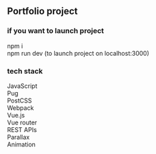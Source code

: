 ## Portfolio project

### if you want to launch project
npm i\
npm run dev (to launch project on localhost:3000)

### tech stack
JavaScript\
Pug\
PostCSS\
Webpack\
Vue.js\
Vue router\
REST APIs\
Parallax\
Animation
